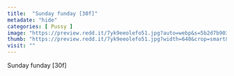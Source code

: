 ```yaml
---
title:  "Sunday funday [30f]"
metadate: "hide"
categories: [ Pussy ]
image: "https://preview.redd.it/7yk9eeolefo51.jpg?auto=webp&s=5b2d7b903ef8345ecaf101ed2bda29736b8dedc6"
thumb: "https://preview.redd.it/7yk9eeolefo51.jpg?width=640&crop=smart&auto=webp&s=80457896b14b6ba6d677cd6e775a91f92cd910f3"
visit: ""
---
```

Sunday funday [30f]
